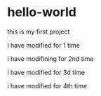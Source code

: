 # hello-world
this is my first project


i have modified for 1 time

i have modifining for 2nd time

i have modified for 3d time

i have modified for 4th time
